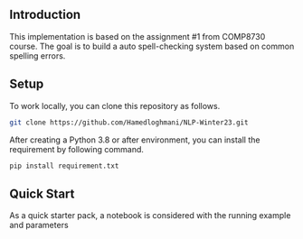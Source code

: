 ## Introduction
This implementation is based on the assignment #1 from COMP8730 course. The goal is to build a auto spell-checking system based on common spelling errors.

## Setup
To work locally, you can clone this repository as follows.
```bash
git clone https://github.com/Hamedloghmani/NLP-Winter23.git
```
After creating a Python 3.8 or after environment, you can install the requirement by following command.
```bash
pip install requirement.txt
```

## Quick Start
As a quick starter pack, a notebook is considered with the running example and parameters
